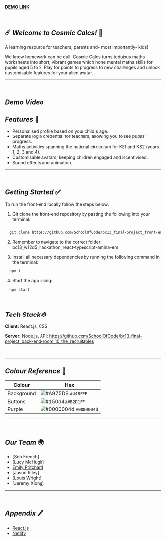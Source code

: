 **[DEMO LINK](https://frolicking-chaja-1991dd.netlify.app/)**



<br/>

 ## ☄️ **_Welcome to Cosmic Calcs!_**  🚀 

 A learning resource for teachers, parents and- most importantly- kids! 
 
 We know homework can be dull. Cosmic Calcs turns teduious maths worksheets into short, vibrant games which hone mental maths skills for pupils aged 5 to 9. Play for points to progress to new challenges and unlock customisable features for your alien avatar.
 
 ---
 
  <br />
  
  ## **_Demo Video_**
  


 
 ## **_Features_** 📱
 
 - Personalised profile based on your child's age.
 - Separate login credential for teachers, allowing you to see pupils' progress.
 - Maths activities spanning the national cirriculum for KS1 and KS2 (years 1, 2, 3 and 4).
 - Customisable avatars; keeping children engaged and incentivised.
 - Sound effects and animation.
 
---

<br />

## **_Getting Started_** ✅


To run the front-end locally follow the steps below:

1. Git clone the front-end repository by pasting the following into your terminal:

```bash

  git clone https://github.com/SchoolOfCode/bc13_final-project_front-end-room_10_the_recruitables
```


2. Remember to navigate to the correct folder: bc13_w12d5_hackathon_react-typescript-amina-em

3. Install all necessary dependencies by running the following command in the terminal:

```bash
  npm i
```


4. Start the app using:

```bash
  npm start
```

<br/>

## **_Tech Stack⚙️_**

**Client:** React.js, CSS
</br>

**Server:** Node.js, API: https://github.com/SchoolOfCode/bc13_final-project_back-end-room_10_the_recruitables
</br>


<br/>

---

## **_Colour Reference_** 🎨


| Colour     | Hex                                                                              |
| ---------- | ----------------------------------------------------------------------           |
| Background | ![#A975DB](https://via.placeholder.com/15/A975DB/A975DB.png) `#448FFF`           |
| Buttons    | ![#150d4a](https://via.placeholder.com/15/150d4aF/150d4a.png)`#B2D1FF`           |
| Purple     | ![#0000004d](https://via.placeholder.com/15/0000004d/0000004d.png) `#0000004d`   |

       

---
<br/>

## **_Our Team_** 🌍

- [Seb French]
- [Lucy McHugh]
- [Emily Pritchard](https://github.com/EmilyPri)
- [Jason Riley]
- [Louis Wright]
- [Jeremy Xiong]


---
<br/>

## **_Appendix_** 🖊️


- [React.js](https://reactjs.org/)
- [Netlify](https://www.netlify.com/)
